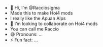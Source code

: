 - 👋 Hi, I’m @Racciosigma
- Made this to make Hoi4 mods
- I really like the Apuan Alps
- 💞️ I’m looking to collaborate on Hoi4 mods
- You can call me Raccio
- 😄 Pronouns: ...
- ⚡ Fun fact: ...

<!---
Racciosigma/Racciosigma is a ✨ special ✨ repository because its `README.md` (this file) appears on your GitHub profile.
You can click the Preview link to take a look at your changes.
--->
